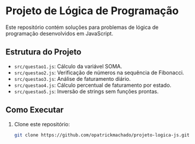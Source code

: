# Projeto de Lógica de Programação

Este repositório contém soluções para problemas de lógica de programação desenvolvidos em JavaScript.

## Estrutura do Projeto

- `src/questao1.js`: Cálculo da variável SOMA.
- `src/questao2.js`: Verificação de números na sequência de Fibonacci.
- `src/questao3.js`: Análise de faturamento diário.
- `src/questao4.js`: Cálculo percentual de faturamento por estado.
- `src/questao5.js`: Inversão de strings sem funções prontas.

## Como Executar

1. Clone este repositório:
   ```bash
   git clone https://github.com/opatrickmachado/projeto-logica-js.git
